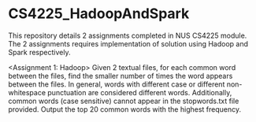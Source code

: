 # CS4225_HadoopAndSpark
This repository details 2 assignments completed in NUS CS4225 module. The 2 assignments requires implementation of solution using Hadoop and Spark respectively.

<Assignment 1: Hadoop>
Given 2 textual files, for each common word between the files, find the smaller number of times the word appears between the files. In general, words with different case or different non-whitespace punctuation are considered different words. Additionally, common words (case sensitive) cannot appear in the stopwords.txt file provided. Output the top 20 common words with the highest frequency. 
